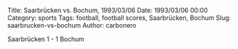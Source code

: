 Title: Saarbrücken vs. Bochum, 1993/03/06
Date: 1993/03/06 00:00
Category: sports
Tags: football, football scores, Saarbrücken, Bochum
Slug: saarbrucken-vs-bochum
Author: carbonero


Saarbrücken 1 - 1 Bochum
